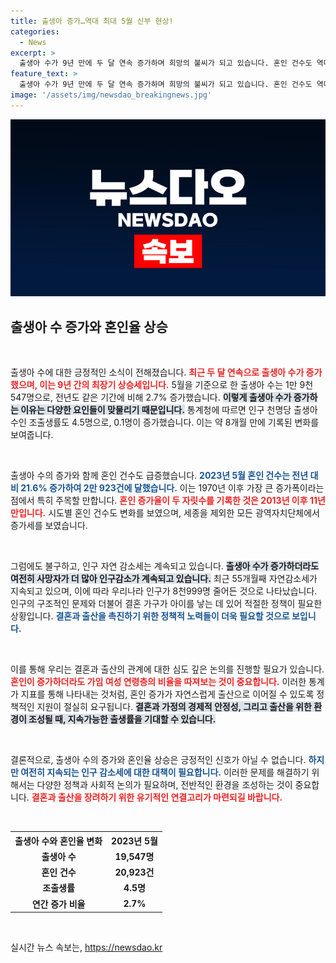 ```yaml
---
title: 출생아 증가…역대 최대 5월 신부 현상!
categories:
  - News
excerpt: >
  출생아 수가 9년 만에 두 달 연속 증가하며 희망의 불씨가 되고 있습니다. 혼인 건수도 역대 최대 증가를 기록하며, 가족을 이루려는 움직임이 활발해지고 있습니다. 과연 이러한 변화가 지속될 것인지 주목됩니다!
feature_text: >
  출생아 수가 9년 만에 두 달 연속 증가하며 희망의 불씨가 되고 있습니다. 혼인 건수도 역대 최대 증가를 기록하며, 가족을 이루려는 움직임이 활발해지고 있습니다. 과연 이러한 변화가 지속될 것인지 주목됩니다!
image: '/assets/img/newsdao_breakingnews.jpg'
---
```


<p><img src="/assets/img/newsdao_breakingnews.jpg" alt="cryptoinkorea 속보" /></p>

<h2 data-ke-size="size26">출생아 수 증가와 혼인율 상승</h2>

<p data-ke-size="size16">&nbsp;</p>

<p>출생아 수에 대한 긍정적인 소식이 전해졌습니다. <b><span style="color: #ee2323;">최근 두 달 연속으로 출생아 수가 증가했으며, 이는 9년 간의 최장기 상승세입니다.</span></b> 5월을 기준으로 한 출생아 수는 1만 9천547명으로, 전년도 같은 기간에 비해 2.7% 증가했습니다. <b><span style="background-color: #21538527;">이렇게 출생아 수가 증가하는 이유는 다양한 요인들이 맞물리기 때문입니다.</span></b> 통계청에 따르면 인구 천명당 출생아 수인 조출생률도 4.5명으로, 0.1명이 증가했습니다. 이는 약 8개월 만에 기록된 변화를 보여줍니다.</p>

<p data-ke-size="size16">&nbsp;</p>

<p>출생아 수의 증가와 함께 혼인 건수도 급증했습니다. <b><span style="color: #1a5490;">2023년 5월 혼인 건수는 전년 대비 21.6% 증가하여 2만 923건에 달했습니다.</span></b> 이는 1970년 이후 가장 큰 증가폭이라는 점에서 특히 주목할 만합니다. <b><span style="color: #ee2323;">혼인 증가율이 두 자릿수를 기록한 것은 2013년 이후 11년 만입니다.</span></b> 시도별 혼인 건수도 변화를 보였으며, 세종을 제외한 모든 광역자치단체에서 증가세를 보였습니다.</p>

<p data-ke-size="size16">&nbsp;</p>

<p>그럼에도 불구하고, 인구 자연 감소세는 계속되고 있습니다. <b><span style="background-color: #21538527;">출생아 수가 증가하더라도 여전히 사망자가 더 많아 인구감소가 계속되고 있습니다.</span></b> 최근 55개월째 자연감소세가 지속되고 있으며, 이에 따라 우리나라 인구가 8천999명 줄어든 것으로 나타났습니다. 인구의 구조적인 문제와 더불어 결혼 가구가 아이를 낳는 데 있어 적절한 정책이 필요한 상황입니다. <b><span style="color: #1a5490;">결혼과 출산을 촉진하기 위한 정책적 노력들이 더욱 필요할 것으로 보입니다.</span></b></p>

<p data-ke-size="size16">&nbsp;</p>

<p>이를 통해 우리는 결혼과 출산의 관계에 대한 심도 깊은 논의를 진행할 필요가 있습니다. <b><span style="color: #ee2323;">혼인이 증가하더라도 가임 여성 연령층의 비율을 따져보는 것이 중요합니다.</span></b> 이러한 통계가 지표를 통해 나타내는 것처럼, 혼인 증가가 자연스럽게 출산으로 이어질 수 있도록 정책적인 지원이 절실히 요구됩니다. <b><span style="background-color: #21538527;">결혼과 가정의 경제적 안정성, 그리고 출산을 위한 환경이 조성될 때, 지속가능한 출생률을 기대할 수 있습니다.</span></b></p>

<p data-ke-size="size16">&nbsp;</p>

<p>결론적으로, 출생아 수의 증가와 혼인율 상승은 긍정적인 신호가 아닐 수 없습니다. <b><span style="color: #1a5490;">하지만 여전히 지속되는 인구 감소세에 대한 대책이 필요합니다.</span></b> 이러한 문제를 해결하기 위해서는 다양한 정책과 사회적 논의가 필요하며, 전반적인 환경을 조성하는 것이 중요합니다. <b><span style="color: #ee2323;">결혼과 출산을 장려하기 위한 유기적인 연결고리가 마련되길 바랍니다.</span></b></p>

<p data-ke-size="size16">&nbsp;</p>

<div>
    <table style="width: 100%;">
        <tr>
            <th style="text-align: center; height: 17px;"><b>출생아 수와 혼인율 변화</b></th>
            <th style="text-align: center; height: 17px;"><b>2023년 5월</b></th>
        </tr>
        <tr>
            <td style="text-align: center; height: 17px;"><b>출생아 수</b></td>
            <td style="text-align: center; height: 17px;"><b>19,547명</b></td>
        </tr>
        <tr>
            <td style="text-align: center; height: 17px;"><b>혼인 건수</b></td>
            <td style="text-align: center; height: 17px;"><b>20,923건</b></td>
        </tr>
        <tr>
            <td style="text-align: center; height: 17px;"><b>조출생률</b></td>
            <td style="text-align: center; height: 17px;"><b>4.5명</b></td>
        </tr>
        <tr>
            <td style="text-align: center; height: 17px;"><b>연간 증가 비율</b></td>
            <td style="text-align: center; height: 17px;"><b>2.7%</b></td>
        </tr>
    </table>
</div>

<p data-ke-size="size16">&nbsp;</p>
실시간 뉴스 속보는, <a href="https://newsdao.kr" rel="dofollow">https://newsdao.kr</a>


